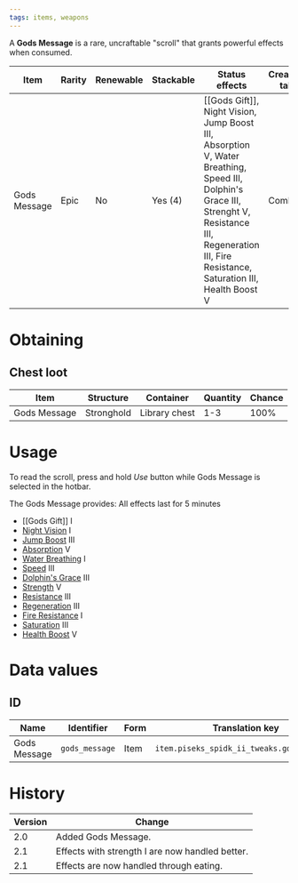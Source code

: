 ```yaml
---
tags: items, weapons
---
```


A **Gods Message** is a rare, uncraftable "scroll" that grants powerful effects when consumed.

| Item         | Rarity | Renewable | Stackable | Status effects                                                                                                                                                                                        | Creative tab |
| ------------ | ------ | --------- | --------- | ----------------------------------------------------------------------------------------------------------------------------------------------------------------------------------------------------- | ------------ |
| Gods Message | Epic   | No        | Yes (4)   | [[Gods Gift]], Night Vision, Jump Boost III, Absorption V, Water Breathing, Speed III, Dolphin's Grace III, Strenght V, Resistance III, Regeneration III, Fire Resistance, Saturation III, Health Boost V | Combat       |


# Obtaining
## Chest loot

| Item         | Structure  | Container     | Quantity | Chance |
| ------------ | ---------- | ------------- | -------- | ------ |
| Gods Message | Stronghold | Library chest | 1-3      | 100%   |

# Usage

To read the scroll, press and hold _Use_ button while Gods Message is selected in the hotbar.

The Gods Message provides:
All effects last for 5 minutes
* [[Gods Gift]] I
* [Night Vision](https://minecraft.fandom.com/wiki/Night_Vision) I
* [Jump Boost](https://minecraft.fandom.com/wiki/Jump_Boost) III
* [Absorption](https://minecraft.fandom.com/wiki/Absorption) V
* [Water Breathing](https://minecraft.fandom.com/wiki/Water_Breathing) I
* [Speed](https://minecraft.fandom.com/wiki/Speed) III
* [Dolphin's Grace](https://minecraft.fandom.com/wiki/Dolphin%27s_Grace) III
* [Strength](https://minecraft.fandom.com/wiki/Strength) V
* [Resistance](https://minecraft.fandom.com/wiki/Resistance) III
* [Regeneration](https://minecraft.fandom.com/wiki/Regeneration) III
* [Fire Resistance](https://minecraft.fandom.com/wiki/Fire_Resistance) I
* [Saturation](https://minecraft.fandom.com/wiki/Saturation) III
* [Health Boost](https://minecraft.fandom.com/wiki/Health_Boost) V

# Data values
## ID

| Name         | Identifier     | Form | Translation key                            |
| ------------ | -------------- | ---- | ------------------------------------------ |
| Gods Message | `gods_message` | Item | `item.piseks_spidk_ii_tweaks.gods_message` | 

# History

| Version | Change                                          |
| ------- | ----------------------------------------------- |
| 2.0     | Added Gods Message.                             |
| 2.1     | Effects with strength I are now handled better. | 
| 2.1     | Effects are now handled through eating.         |